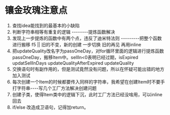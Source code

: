 # 镶金玫瑰注意点

1. 查找idea能找到的最基本的小缺陷
2. 判断字符串相等有重复的逻辑 --------提炼函数解决
3. 发现上一步提炼的函数中有两个点，违反了迪米特法则 ---------把整个函数进行搬移 f5 || 旧的不变，新的创建 一步切换 旧的再见  再用inline
4. 把updateQuality改名字为passOneDay，对for循环里面的逻辑进行提炼函数passOneDay，搬移Item中。sellIn<0表明已经过期，isExpired updatSellInDays updateQualityAfterExpired  updateQuality
5. 交换语句时有副作用的，但是测试竟然没有问题，所以在怀疑可能出错的地方加入测试
6. 每次创建一个Item的时候都要传入同样的字符串，我希望在创建Item时不要手打字符串----写几个工厂方法解决创建问题
7. 创建子类，使得Item类中的逻辑下沉，此时工厂方法已经没啥用，可以inline回去
8. if/else 改造成卫语句，记得加return。 
